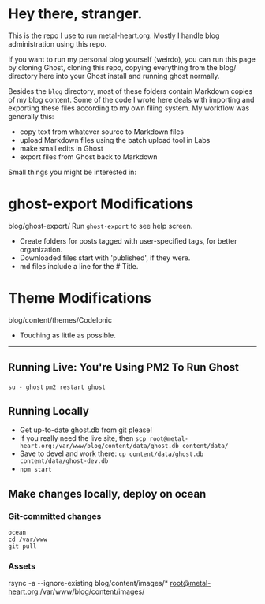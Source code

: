 # Hey there, stranger.
This is the repo I use to run metal-heart.org. Mostly I handle blog administration using this repo. 

If you want to run my personal blog yourself (weirdo), you can run this page by cloning Ghost, cloning this repo, copying everything from the blog/ directory here into your Ghost install and running ghost normally.

Besides the `blog` directory, most of these folders contain Markdown copies of my blog content. Some of the code I wrote here deals with importing and exporting these files according to my own filing system. My workflow was generally this:
- copy text from whatever source to Markdown files
- upload Markdown files using the batch upload tool in Labs
- make small edits in Ghost
- export files from Ghost back to Markdown

Small things you might be interested in:

# ghost-export Modifications
blog/ghost-export/
Run `ghost-export` to see help screen.
- Create folders for posts tagged with user-specified tags, for better organization.
- Downloaded files start with 'published', if they were.
- md files include a line for the # Title.

# Theme Modifications
blog/content/themes/CodeIonic
- Touching as little as possible.

---

## Running Live: You're Using PM2 To Run Ghost
`su - ghost`
`pm2 restart ghost`

## Running Locally
- Get up-to-date ghost.db from git please!
- If you really need the live site, then `scp root@metal-heart.org:/var/www/blog/content/data/ghost.db content/data/`
- Save to devel and work there: `cp content/data/ghost.db content/data/ghost-dev.db`
- `npm start`

## Make changes locally, deploy on ocean
### Git-committed changes
```
ocean
cd /var/www
git pull
```

### Assets
rsync -a --ignore-existing blog/content/images/* root@metal-heart.org:/var/www/blog/content/images/

